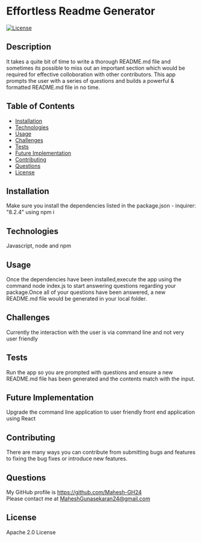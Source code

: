 # Effortless Readme Generator
[![License](https://img.shields.io/badge/License-Apache_2.0-blue.svg)](https://opensource.org/licenses/Apache-2.0)

## Description

It takes a quite bit of time to write a thorough README.md file and sometimes its possible to miss out an important section which would be required for effective colloboration with other contributors. This app prompts the user with a series of questions and builds a powerful & formatted README.md file in no time.

## Table of Contents

- [Installation](#installation)
- [Technologies](#Technologies)
- [Usage](#usage)
- [Challenges](#challenges)
- [Tests](#tests)
- [Future Implementation](#Future-Implementation)
- [Contributing](#Contributing)
- [Questions](#questions)
- [License](#license)

## Installation
Make sure you install the dependencies listed in the package.json - inquirer: "8.2.4" using npm i

## Technologies
Javascript, node and npm

## Usage
Once the dependencies have been installed,execute the app using the command node index.js to start answering questions regarding your package.Once all of your questions have been answered, a new README.md file would be generated in your local folder.

## Challenges
Currently the interaction with the user is via command line and not very user friendly

## Tests
Run the app so you are prompted with questions and ensure a new README.md file has been generated and the contents match with the input.

## Future Implementation
Upgrade the command line application to user friendly front end application using React

## Contributing
There are many ways you can contribute from submitting bugs and features to fixing the bug fixes or introduce new features.

## Questions
My GitHub profile is https://github.com/Mahesh-GH24  
Please contact me at MaheshGunasekaran24@gmail.com

## License
Apache 2.0 License
